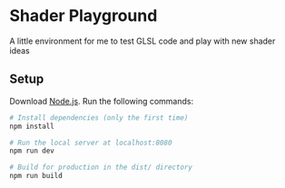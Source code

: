 # Shader Playground
A little environment for me to test GLSL code and play with new shader ideas

## Setup
Download [Node.js](https://nodejs.org/en/download/).
Run the following commands:

``` bash
# Install dependencies (only the first time)
npm install

# Run the local server at localhost:8080
npm run dev

# Build for production in the dist/ directory
npm run build
```
